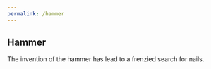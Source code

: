 ```yaml
---
permalink: /hammer
---
```


## Hammer

The invention of the hammer has lead to a frenzied search for nails.
